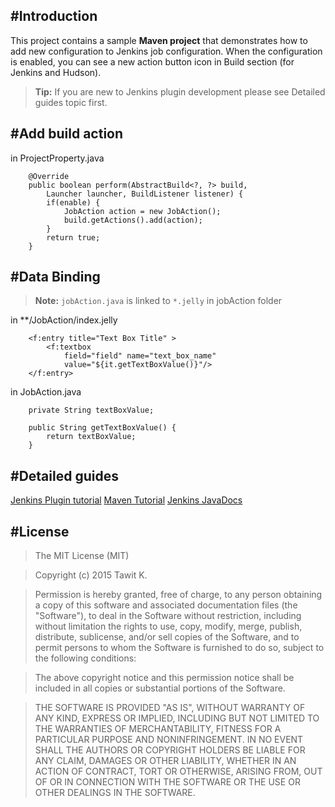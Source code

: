 
#Introduction
-------------
This project contains a sample **Maven project** that demonstrates how to add new configuration to Jenkins job configuration. When the configuration is enabled,  you can see a new action button icon in Build section (for Jenkins and Hudson).

>
> **Tip:** If you are new to Jenkins plugin development please see Detailed guides topic first.
>

#Add build action
-------------
in ProjectProperty.java
```
    @Override
    public boolean perform(AbstractBuild<?, ?> build, 
		Launcher launcher, BuildListener listener) {
        if(enable) {
	    	JobAction action = new JobAction();
	        build.getActions().add(action);
        }
    	return true;
    }
```
#Data Binding
-------------

>
> **Note:** `jobAction.java` is linked to `*.jelly` in jobAction folder
>

in **/JobAction/index.jelly
```
	<f:entry title="Text Box Title" >
		<f:textbox
			field="field" name="text_box_name"
			value="${it.getTextBoxValue()}"/>
	</f:entry>
```

in JobAction.java
```
	private String textBoxValue;
	
	public String getTextBoxValue() {
		return textBoxValue;
	}
```
#Detailed guides
-------------
[Jenkins Plugin tutorial](https://wiki.jenkins-ci.org/display/JENKINS/Plugin+tutorial)
[Maven Tutorial](http://www.tutorialspoint.com/maven/)
[Jenkins JavaDocs](http://javadoc.jenkins-ci.org/)

#License
-------------
>The MIT License (MIT)

>Copyright (c) 2015 Tawit K.

>Permission is hereby granted, free of charge, to any person obtaining a copy
>of this software and associated documentation files (the "Software"), to deal
>in the Software without restriction, including without limitation the rights
>to use, copy, modify, merge, publish, distribute, sublicense, and/or sell
>copies of the Software, and to permit persons to whom the Software is
>furnished to do so, subject to the following conditions:

>The above copyright notice and this permission notice shall be included in all
>copies or substantial portions of the Software.

>THE SOFTWARE IS PROVIDED "AS IS", WITHOUT WARRANTY OF ANY KIND, EXPRESS OR IMPLIED, INCLUDING BUT NOT LIMITED TO THE WARRANTIES OF MERCHANTABILITY, FITNESS FOR A PARTICULAR PURPOSE AND NONINFRINGEMENT. IN NO EVENT SHALL THE AUTHORS OR COPYRIGHT HOLDERS BE LIABLE FOR ANY CLAIM, DAMAGES OR OTHER LIABILITY, WHETHER IN AN ACTION OF CONTRACT, TORT OR OTHERWISE, ARISING FROM, OUT OF OR IN CONNECTION WITH THE SOFTWARE OR THE USE OR OTHER DEALINGS IN THE SOFTWARE.
